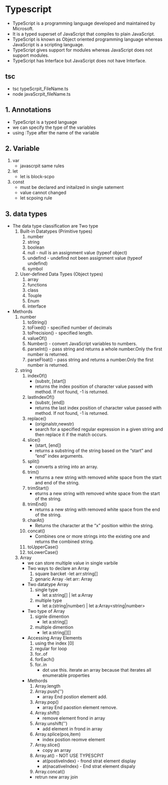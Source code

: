 # Typescript

- TypeScript is a programming language developed and maintained by Microsoft.
- It is a typed superset of JavaScript that compiles to plain JavaScript.
- TypeScript is known as Object oriented programming language whereas JavaScript is a scripting language.
- TypeScript gives support for modules whereas JavaScript does not support modules.
- TypeScript has Interface but JavaScript does not have Interface.

## tsc

- tsc typeScrpit_FileName.ts
- node javaScrpit_fileName.ts

## 1. Annotations

- TypeScript is a typed language
- we can specify the type of the variables
- using :Type after the name of the variable

## 2. Variable

1. var
   - javascrpit same rules
2. let
   - let is block-scpo
3. const
   - must be declared and initailzed in single satement
   - value cannot changed
   - let scpoing rule

## 3. data types

- The data type classification are Two type
  1.  Built-in Datatypes (Primitive types)
      1. number
      2. string
      3. boolean
      4. null - null is an assignment value (typeof object)
      5. undefind - undefind not been assignment value (typeof undefind)
      6. symbol
  2.  User-defined Data Types (Object types)
      1. array
      2. functions
      3. class
      4. Touple
      5. Enum
      6. interface
- Methords
  1.  number
      1. toString()
      2. toFixed() - specified number of decimals
      3. toPrecision() - specified length.
      4. valueOf()
      5. Number() - convert JavaScript variables to numbers.
      6. parseInt() - pass string and returns a whole number.Only the first number is returned.
      7. parseFloat() - pass string and returns a number.Only the first number is returned.
  2.  string
      1. indexOf()
         - (substr, [start])
         - returns the index position of character value passed with method. If not found, -1 is returned.
      2. lastIndexOf()
         - (substr, [end])
         - returns the last index position of character value passed with method. If not found, -1 is returned.
      3. replace()
         - (originalstr,newstr)
         - search for a specified regular expression in a given string and then replace it if the match occurs.
      4. slice()
         - (start, [end])
         - returns a substring of the string based on the “start” and “end” index arguments.
      5. split()
         - converts a string into an array.
      6. trim()
         - returns a new string with removed white space from the start and end of the string.
      7. trimStart()
         - eturns a new string with removed white space from the start of the string.
      8. trimEnd()
         - returns a new string with removed white space from the end of the string.
      9. charAt()
         - Returns the character at the “x” position within the string.
      10. concat()
          - Combines one or more strings into the existing one and returns the combined string.
      11. toUpperCase()
      12. toLowerCase()
  3.  Array
      - we can store multiple value in single varbile
      - Two ways to declare an Array
        1.  square barcket -let arr:string[]
        2.  genaric Array -let arr: Array<string>
      - Two datatype Array
        1.  single type
            - let a:string[] | let a:Array<string>
        2.  multiple type
            - let a:(string|number) | let a:Array<string|number>
      - Two type of Array
        1.  signle dimention
            - let a:string[]
        2.  multiple dimention
            - let a:string[][]
      - Accessing Array Elements
        1.  using the index [0]
        2.  regular for loop
        3.  for..of
        4.  forEach()
        5.  for..in
            - dot use this. iterate an array because that iterates all enumerable properties
      - Methords
        1.  Array.length
        2.  Array.push('')
            - array End postion element add.
        3.  Array.pop()
            - array End paostion element remove.
        4.  Array.shift()
            - remove element frond in array
        5.  Array.unshift('')
            - add element in frond in array
        6.  Array.splice(pos,item)
            - index postion reomve element
        7.  Array.slice()
            - copy an array
        8.  Array.at() - NOT USE TYPESCPIT
            - at(postiveIndex) - frond strat element display
            - at(nacativeIndex) - End strat element dispaly
        9.  Array.concat()
        - retrun new array join
